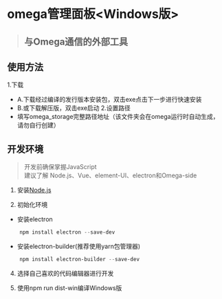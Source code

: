 <!-- 
	 警告！
	 为了防止明天的我看不懂今天的我写的代码
	 请务必饱和式注释！！！！
 -->

# omega管理面板<Windows版>
> ## 与Omega通信的外部工具

## 使用方法
1.下载		
- A.下载经过编译的发行版本安装包，双击exe点击下一步进行快速安装	
- B.或下载解压版，双击exe启动
2.设置路径
- 填写omega_storage完整路径地址（该文件夹会在omega运行时自动生成，请勿自行创建）

## 开发环境
> 开发前确保掌握JavaScript		
> 建议了解 Node.js、Vue、element-UI、electron和Omega-side

1. 安装[Node.js](https://nodejs.org/zh-cn/)

2. 初始化环境
- 安装electron
```	powershell
	npm install electron --save-dev
```
- 安装electron-builder(推荐使用yarn包管理器)
```	powershell
	npm install electron-builder --save-dev
```

4. 选择自己喜欢的代码编辑器进行开发

5. 使用npm run dist-win编译Windows版